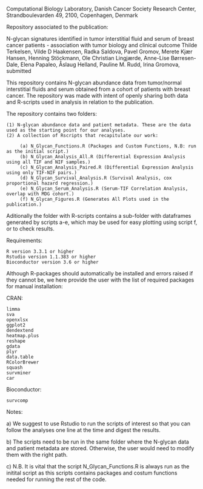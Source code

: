 Computational Biology Laboratory, Danish Cancer Society Research Center, Strandboulevarden 49, 2100, Copenhagen, Denmark

Repository associated to the publication:

N-glycan signatures identified in tumor interstitial fluid and serum of breast cancer patients - association with tumor biology and clinical outcome
Thilde Terkelsen, Vilde D Haakensen, Radka Saldova, Pavel Gromov, Merete Kjær Hansen, Henning Stöckmann, Ole Christian Lingjærde, Anne-Lise Børresen-Dale, Elena Papaleo, Åslaug Helland, Pauline M. Rudd, Irina Gromova, submitted


This repository contains N-glycan abundance data from tumor/normal interstitial fluids and serum obtained from a cohort of patients with breast cancer. The repository was made with intent of openly sharing both data and R-scripts used in analysis in relation to the publication.

The repository contains two folders:

    (1) N-glycan abundance data and patient metadata. These are the data used as the starting point for our analyses.
    (2) A collection of Rscripts that recapitulate our work:
                                    
         (a) N_Glycan_Functions.R (Packages and Custom Functions, N.B: run as the initial script.)
         (b) N_Glycan_Analysis_All.R (Differential Expression Analysis using all TIF and NIF samples.)
         (c) N_Glycan_Analysis_Paired.R (Differential Expression Analysis using only TIF-NIF pairs.)
         (d) N_Glycan_Survival_Analysis.R (Survival Analysis, cox proportional hazard regression.)
         (e) N_Glycan_Serum_Analysis.R (Serum-TIF Correlation Analysis, overlap with MDG cohort.)
         (f) N_Glycan_Figures.R (Generates All Plots used in the publication.)
                                    
Aditionally the folder with R-scripts contains a sub-folder with dataframes generated by scripts a-e, which may be used for easy plotting using script f, or to check results.

Requirements:
                                   
    R version 3.3.1 or higher
    Rstudio version 1.1.383 or higher        
    Bioconductor version 3.6 or higher	

Although R-packages should automatically be installed and errors raised if they cannot be, we here provide the user with the list of required packages for manual installation:

CRAN:

    limma
    sva
    openxlsx
    ggplot2
    dendextend
    heatmap.plus
    reshape
    gdata
    plyr
    data.table
    RColorBrewer
    squash
    survminer
    car
    
Bioconductor:

    survcomp
                   

Notes:

a) We suggest to use Rstudio to run the scripts of interest so that you can follow the analyses one line at the time and digest the results.

b) The scripts need to be run in the same folder where the N-glycan data and patient metadata are stored. Otherwise, the user would need to modify them with the right path.

c) N.B.  It is vital that the script N_Glycan_Functions.R is always run as the initital script as this scripts contains packages and costum functions needed for running the rest of the code.

